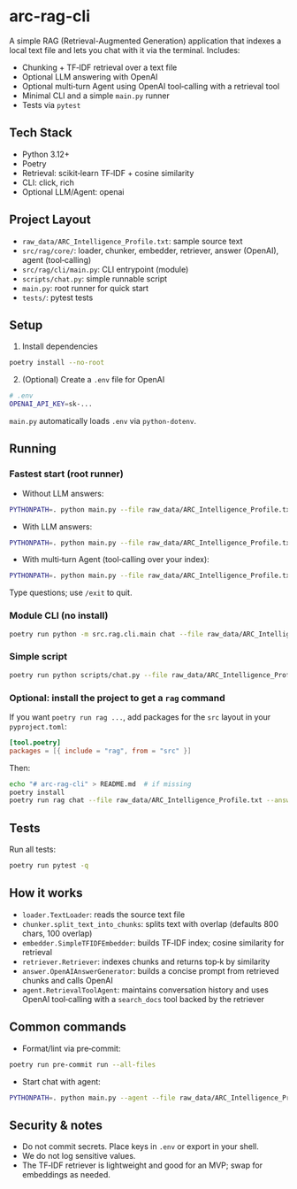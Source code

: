 # arc-rag-cli

A simple RAG (Retrieval-Augmented Generation) application that indexes a local text file and lets you chat with it via the terminal. Includes:

- Chunking + TF‑IDF retrieval over a text file
- Optional LLM answering with OpenAI
- Optional multi‑turn Agent using OpenAI tool‑calling with a retrieval tool
- Minimal CLI and a simple `main.py` runner
- Tests via `pytest`

## Tech Stack
- Python 3.12+
- Poetry
- Retrieval: scikit‑learn TF‑IDF + cosine similarity
- CLI: click, rich
- Optional LLM/Agent: openai

## Project Layout
- `raw_data/ARC_Intelligence_Profile.txt`: sample source text
- `src/rag/core/`: loader, chunker, embedder, retriever, answer (OpenAI), agent (tool‑calling)
- `src/rag/cli/main.py`: CLI entrypoint (module)
- `scripts/chat.py`: simple runnable script
- `main.py`: root runner for quick start
- `tests/`: pytest tests

## Setup
1) Install dependencies

```bash
poetry install --no-root
```

2) (Optional) Create a `.env` file for OpenAI

```bash
# .env
OPENAI_API_KEY=sk-...
```

`main.py` automatically loads `.env` via `python-dotenv`.

## Running
### Fastest start (root runner)
- Without LLM answers:

```bash
PYTHONPATH=. python main.py --file raw_data/ARC_Intelligence_Profile.txt
```

- With LLM answers:

```bash
PYTHONPATH=. python main.py --file raw_data/ARC_Intelligence_Profile.txt --answer
```

- With multi‑turn Agent (tool‑calling over your index):

```bash
PYTHONPATH=. python main.py --file raw_data/ARC_Intelligence_Profile.txt --agent
```

Type questions; use `/exit` to quit.

### Module CLI (no install)
```bash
poetry run python -m src.rag.cli.main chat --file raw_data/ARC_Intelligence_Profile.txt --answer
```

### Simple script
```bash
poetry run python scripts/chat.py --file raw_data/ARC_Intelligence_Profile.txt --answer
```

### Optional: install the project to get a `rag` command
If you want `poetry run rag ...`, add packages for the `src` layout in your `pyproject.toml`:

```toml
[tool.poetry]
packages = [{ include = "rag", from = "src" }]
```

Then:

```bash
echo "# arc-rag-cli" > README.md  # if missing
poetry install
poetry run rag chat --file raw_data/ARC_Intelligence_Profile.txt --answer
```

## Tests
Run all tests:

```bash
poetry run pytest -q
```

## How it works
- `loader.TextLoader`: reads the source text file
- `chunker.split_text_into_chunks`: splits text with overlap (defaults 800 chars, 100 overlap)
- `embedder.SimpleTFIDFEmbedder`: builds TF‑IDF index; cosine similarity for retrieval
- `retriever.Retriever`: indexes chunks and returns top‑k by similarity
- `answer.OpenAIAnswerGenerator`: builds a concise prompt from retrieved chunks and calls OpenAI
- `agent.RetrievalToolAgent`: maintains conversation history and uses OpenAI tool‑calling with a `search_docs` tool backed by the retriever

## Common commands
- Format/lint via pre‑commit:

```bash
poetry run pre-commit run --all-files
```

- Start chat with agent:

```bash
PYTHONPATH=. python main.py --agent --file raw_data/ARC_Intelligence_Profile.txt
```

## Security & notes
- Do not commit secrets. Place keys in `.env` or export in your shell.
- We do not log sensitive values.
- The TF‑IDF retriever is lightweight and good for an MVP; swap for embeddings as needed.
